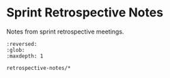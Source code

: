 # Sprint Retrospective Notes

Notes from sprint retrospective meetings.

```{toctree} Retrospective Notes
:reversed:
:glob:
:maxdepth: 1

retrospective-notes/*
```
